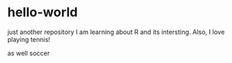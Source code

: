 # hello-world
just another repository
I am learning about R and its intersting. Also, I love playing tennis!

as well soccer 
